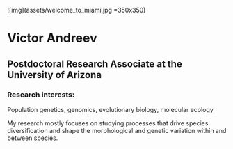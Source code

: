 ![img](assets/welcome_to_miami.jpg =350x350)

# Victor Andreev
## Postdoctoral  Research Associate at the University of Arizona
### Research interests:
Population genetics, genomics, evolutionary biology, molecular ecology

My research mostly focuses on studying processes that drive species diversification and shape the morphological and genetic variation within and between species.
